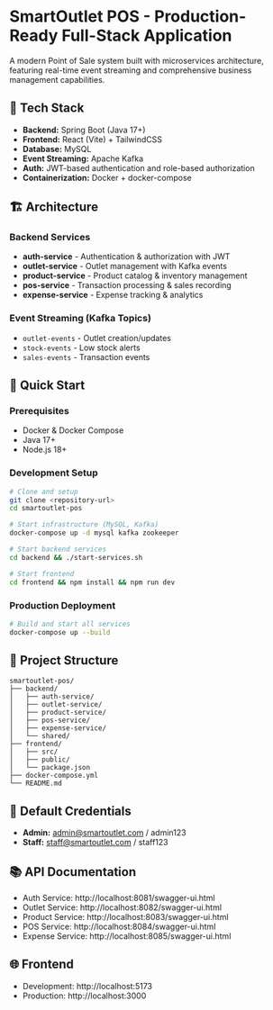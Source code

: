 # SmartOutlet POS - Production-Ready Full-Stack Application

A modern Point of Sale system built with microservices architecture, featuring real-time event streaming and comprehensive business management capabilities.

## 🧱 Tech Stack

- **Backend:** Spring Boot (Java 17+)
- **Frontend:** React (Vite) + TailwindCSS
- **Database:** MySQL
- **Event Streaming:** Apache Kafka
- **Auth:** JWT-based authentication and role-based authorization
- **Containerization:** Docker + docker-compose

## 🏗️ Architecture

### Backend Services
- **auth-service** - Authentication & authorization with JWT
- **outlet-service** - Outlet management with Kafka events
- **product-service** - Product catalog & inventory management
- **pos-service** - Transaction processing & sales recording
- **expense-service** - Expense tracking & analytics

### Event Streaming (Kafka Topics)
- `outlet-events` - Outlet creation/updates
- `stock-events` - Low stock alerts
- `sales-events` - Transaction events

## 🚀 Quick Start

### Prerequisites
- Docker & Docker Compose
- Java 17+
- Node.js 18+

### Development Setup
```bash
# Clone and setup
git clone <repository-url>
cd smartoutlet-pos

# Start infrastructure (MySQL, Kafka)
docker-compose up -d mysql kafka zookeeper

# Start backend services
cd backend && ./start-services.sh

# Start frontend
cd frontend && npm install && npm run dev
```

### Production Deployment
```bash
# Build and start all services
docker-compose up --build
```

## 📁 Project Structure

```
smartoutlet-pos/
├── backend/
│   ├── auth-service/
│   ├── outlet-service/
│   ├── product-service/
│   ├── pos-service/
│   ├── expense-service/
│   └── shared/
├── frontend/
│   ├── src/
│   ├── public/
│   └── package.json
├── docker-compose.yml
└── README.md
```

## 🔑 Default Credentials

- **Admin:** admin@smartoutlet.com / admin123
- **Staff:** staff@smartoutlet.com / staff123

## 📚 API Documentation

- Auth Service: http://localhost:8081/swagger-ui.html
- Outlet Service: http://localhost:8082/swagger-ui.html
- Product Service: http://localhost:8083/swagger-ui.html
- POS Service: http://localhost:8084/swagger-ui.html
- Expense Service: http://localhost:8085/swagger-ui.html

## 🌐 Frontend

- Development: http://localhost:5173
- Production: http://localhost:3000